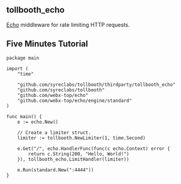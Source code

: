 ## tollbooth_echo

[Echo](https://github.com/webx-top/echo) middleware for rate limiting HTTP requests.


## Five Minutes Tutorial

```
package main

import (
	"time"

	"github.com/syreclabs/tollbooth/thirdparty/tollbooth_echo"
	"github.com/syreclabs/tollbooth"
	"github.com/webx-top/echo"
	"github.com/webx-top/echo/engine/standard"
)

func main() {
	e := echo.New()

	// Create a limiter struct.
	limiter := tollbooth.NewLimiter(1, time.Second)

	e.Get("/", echo.HandlerFunc(func(c echo.Context) error {
		return c.String(200, "Hello, World!")
	}), tollbooth_echo.LimitHandler(limiter))

	e.Run(standard.New(":4444"))
}

```